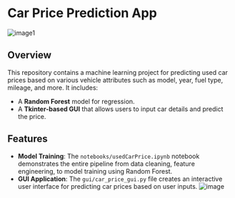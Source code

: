 # Car Price Prediction App
![image1](https://github.com/user-attachments/assets/55f1c59f-9d71-4b7f-a6de-3837957b9e68)

## Overview
This repository contains a machine learning project for predicting used car prices based on various vehicle attributes such as model, year, fuel type, mileage, and more. It includes:
- A **Random Forest** model for regression.
- A **Tkinter-based GUI** that allows users to input car details and predict the price.

## Features
- **Model Training**: The `notebooks/usedCarPrice.ipynb` notebook demonstrates the entire pipeline from data cleaning, feature engineering, to model training using Random Forest.
- **GUI Application**: The `gui/car_price_gui.py` file creates an interactive user interface for predicting car prices based on user inputs.
![image](https://github.com/user-attachments/assets/a4de8a79-2227-4002-9f5e-840daca03aa1)
